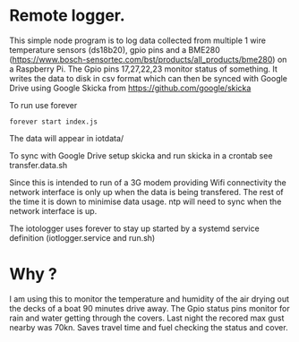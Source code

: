 # Remote logger.

This simple node program is to log data collected from multiple 1 wire temperature sensors (ds18b20), gpio pins and a BME280 (https://www.bosch-sensortec.com/bst/products/all_products/bme280) on a Raspberry Pi. The Gpio pins 17,27,22,23 monitor status of 
something. It
writes the data to disk in csv format which can then be synced with Google Drive using Google Skicka from https://github.com/google/skicka 

To run use forever

    forever start index.js

The data will appear in iotdata/

To sync with Google Drive setup skicka and run skicka in a crontab see transfer.data.sh

Since this is intended to run of a 3G modem providing Wifi connectivity the network interface is only up when the data is being transfered. The rest of the time it is down to minimise data usage. ntp will need to sync when the network interface is up.

The iotologger uses forever to stay up started by a systemd service definition (iotlogger.service and run.sh)


# Why ?

I am using this to monitor the temperature and humidity of the air drying out the decks of a boat 90 minutes drive away. The Gpio status pins monitor for rain and water getting through the covers. Last night the recored max gust nearby was 70kn. Saves travel time and fuel checking the status and cover.
